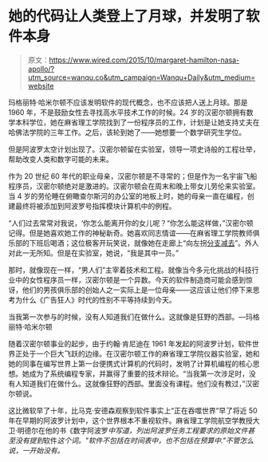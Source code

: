 # 她的代码让人类登上了月球，并发明了软件本身

> 原文：<https://www.wired.com/2015/10/margaret-hamilton-nasa-apollo/?utm_source=wanqu.co&utm_campaign=Wanqu+Daily&utm_medium=website>

玛格丽特·哈米尔顿不应该发明软件的现代概念，也不应该把人送上月球。那是 1960 年，不是鼓励女性去寻找高水平技术工作的时候。24 岁的汉密尔顿拥有数学本科学位，她在麻省理工学院找到了一份程序员的工作，计划是让她支持丈夫在哈佛法学院的三年工作。之后，该轮到她了——她想要一个数学研究生学位。

但是阿波罗太空计划出现了。汉密尔顿留在实验室，领导一项史诗般的工程壮举，帮助改变人类和数字可能的未来。

作为 20 世纪 60 年代的职业母亲，汉密尔顿是不寻常的；但是作为一名宇宙飞船程序员，汉密尔顿绝对是激进的。汉密尔顿会在周末和晚上带女儿劳伦来实验室。当 4 岁的劳伦睡在俯瞰查尔斯河的办公室的地板上时，她的母亲一直在编程，创建最终将被添加到阿波罗号指挥模块计算机中的例程。

“人们过去常常对我说，‘你怎么能离开你的女儿呢？“你怎么能这样做，”汉密尔顿记得。但是她喜欢她工作的神秘新奇。她喜欢同志情谊——在麻省理工学院教师俱乐部的下班后喝酒；这位极客开玩笑说，就像她在走廊上“向左拐[分支减去](http://en.wikipedia.org/wiki/Branch_%28computer_science%29)”。外人对此一无所知。但是在实验室，她说，“我是其中一员。”

那时，就像现在一样，“男人们”主宰着技术和工程。就像当今多元化挑战的科技行业中的女性程序员一样，汉密尔顿是一个异数。今天的软件制造商可能会感到惊讶，他们的男孩俱乐部的创始人之一实际上是一位母亲——这应该让他们停下来思考为什么《广告狂人》时代的性别不平等持续到今天。

当我第一次参与的时候，没有人知道我们在做什么。这就像是狂野的西部。—玛格丽特·哈米尔顿

随着汉密尔顿事业的起步，由于约翰·肯尼迪在 1961 年发起的阿波罗计划，软件世界正处于一个巨大飞跃的边缘。在汉密尔顿工作的麻省理工学院仪器实验室，她和她的同事在编写世界上第一台便携式计算机的代码时，发明了计算机编程的核心思想。她成为了系统编程专家，并赢得了重要的技术辩论。“当我第一次涉足时，没有人知道我们在做什么。这就像狂野的西部。里面没有课程。他们没有教过，”汉密尔顿说。

这比微软早了十年，比马克·安德森观察到软件事实上“正在吞噬世界”早了将近 50 年在早期的阿波罗计划中，这个世界根本不重视软件。麻省理工学院航空学教授大卫·明德尔在他的书《数字阿波罗*中写道，列出阿波罗任务工程要求的原始文件甚至没有提到*软件*这个词。"软件不包括在时间表中，也不包括在预算中."不管怎么说，一开始没有。*